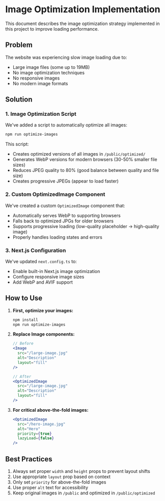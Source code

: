 # Image Optimization Implementation

This document describes the image optimization strategy implemented in this project to improve loading performance.

## Problem

The website was experiencing slow image loading due to:
- Large image files (some up to 19MB)
- No image optimization techniques
- No responsive images
- No modern image formats

## Solution

### 1. Image Optimization Script

We've added a script to automatically optimize all images:

```bash
npm run optimize-images
```

This script:
- Creates optimized versions of all images in `/public/optimized/`
- Generates WebP versions for modern browsers (30-50% smaller file sizes)
- Reduces JPEG quality to 80% (good balance between quality and file size)
- Creates progressive JPEGs (appear to load faster)

### 2. Custom OptimizedImage Component

We've created a custom `OptimizedImage` component that:
- Automatically serves WebP to supporting browsers
- Falls back to optimized JPGs for older browsers
- Supports progressive loading (low-quality placeholder → high-quality image)
- Properly handles loading states and errors

### 3. Next.js Configuration

We've updated `next.config.ts` to:
- Enable built-in Next.js image optimization
- Configure responsive image sizes
- Add WebP and AVIF support

## How to Use

1. **First, optimize your images:**
   ```bash
   npm install
   npm run optimize-images
   ```

2. **Replace Image components:**
   ```jsx
   // Before
   <Image 
     src="/large-image.jpg" 
     alt="Description" 
     layout="fill" 
   />

   // After
   <OptimizedImage 
     src="/large-image.jpg" 
     alt="Description" 
     layout="fill" 
   />
   ```

3. **For critical above-the-fold images:**
   ```jsx
   <OptimizedImage 
     src="/hero-image.jpg" 
     alt="Hero" 
     priority={true}
     lazyLoad={false}
   />
   ```

## Best Practices

1. Always set proper `width` and `height` props to prevent layout shifts
2. Use appropriate `layout` prop based on context
3. Only set `priority` for above-the-fold images
4. Use proper `alt` text for accessibility
5. Keep original images in `/public` and optimized in `/public/optimized` 